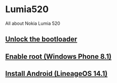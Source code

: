 # Lumia520
All about Nokia Lumia 520

## [Unlock the bootloader](content/unlock_bootloader/Readme.md)

## [Enable root (Windows Phone 8.1)](content/windows_phone_root/README.md)

## [Install Android (LineageOS 14.1)](content/android/README.md)
